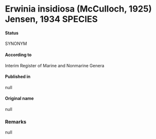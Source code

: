 # Erwinia insidiosa (McCulloch, 1925) Jensen, 1934 SPECIES

#### Status
SYNONYM

#### According to
Interim Register of Marine and Nonmarine Genera

#### Published in
null

#### Original name
null

### Remarks
null